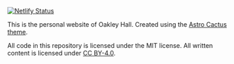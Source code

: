 [![Netlify Status](https://api.netlify.com/api/v1/badges/14f5b7c4-6ff5-4502-9c82-ebdd1ee96cf4/deploy-status)](https://app.netlify.com/sites/oakleydev/deploys)

This is the personal website of Oakley Hall. Created
using the [Astro Cactus theme](https://github.com/chrismwilliams/astro-theme-cactus).

All code in this repository is licensed under the MIT license. All
written content is licensed under [CC BY-4.0](https://creativecommons.org/licenses/by/4.0/deed.en).